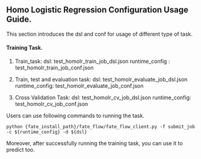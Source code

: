 ## Homo Logistic Regression Configuration Usage Guide.

This section introduces the dsl and conf for usage of different type of task.

#### Training Task.

1. Train_task:
    dsl: test_homolr_train_job_dsl.json
    runtime_config : test_homolr_train_job_conf.json
   
2. Train, test and evaluation task:
    dsl: test_homolr_evaluate_job_dsl.json
    runtime_config: test_homolr_evaluate_job_conf.json
   
3. Cross Validation Task:
    dsl: test_homolr_cv_job_dsl.json
    runtime_config: test_homolr_cv_job_conf.json

    
Users can use following commands to running the task.
    
    python {fate_install_path}/fate_flow/fate_flow_client.py -f submit_job -c ${runtime_config} -d ${dsl}

Moreover, after successfully running the training task, you can use it to predict too.